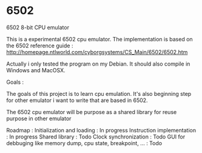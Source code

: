 # 6502
6502 8-bit CPU emulator

This is a experimental 6502 cpu emulator.
The implementation is based on the 6502 reference guide : http://homepage.ntlworld.com/cyborgsystems/CS_Main/6502/6502.htm

Actually i only tested the program on my Debian.
It should also compile in Windows and MacOSX.

Goals :

The goals of this project is to learn cpu emulation.
It's also beginning step for other emulator i want to write that are based in 6502.

The 6502 cpu emulator will be purpose as a shared library for reuse purpose in other emulator

Roadmap :
Initialization and loading : In progress
Instruction implementation : In progress
Shared library : Todo
Clock synchronization : Todo
GUI for debbuging like memory dump, cpu state, breakpoint, ... : Todo

